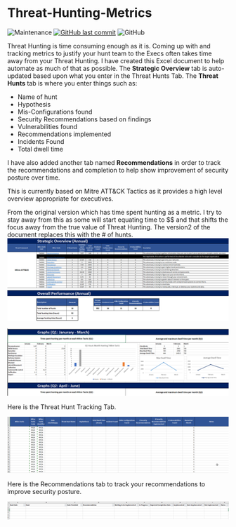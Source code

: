 # Threat-Hunting-Metrics

![Maintenance](https://img.shields.io/maintenance/yes/2022.svg?style=flat-square)
[![GitHub last commit](https://img.shields.io/github/last-commit/cybersheepdog/Threat-Hunting-Metrics.svg?style=flat-square)](https://github.com/cybersheepdog/Threat-Hunting-Metrics/commit/master)
![GitHub](https://img.shields.io/github/license/cybersheepdog/Threat-Hunting-Metrics)


Threat Hunting is time consuming enough as it is.  Coming up with and tracking metrics to justify your hunt team to the Execs often takes time away from your Threat Hunting.  I have created this Excel document to help automate as much of that as possible. The **Strategic Overview** tab is auto-updated based upon what you enter in the Threat Hunts Tab.  The **Threat Hunts** tab is where you enter things such as:
- Name of hunt
- Hypothesis
- Mis-Configurations found
- Security Recommendations based on findings
- Vulnerabilities found
- Recommendations implemented
- Incidents Found
- Total dwell time

I have also added another tab named **Recommendations** in order to track the recommendations and completion to help show improvement of security posture over time.

This is currently based on Mitre ATT&CK Tactics as it provides a high level overview appropriate for executives.


From the original version which has time spent hunting as a metric.  I try to stay away from this as some will start equating time to $$ and that shifts the focus away from the true value of Threat Hunting.  The version2 of the document replaces this with the # of hunts.
![Strategic Overview](strat_overview.png)



![Quarterly Graphs](TH_Q_Graphs.png)


Here is the Threat Hunt Tracking Tab.

![Threat Hunts Tracking](Threat_Hunts_Tab.png)

Here is the Recommendations tab to track your recommendations to improve security posture.

![Recommendations Tracking](Recommendations_Tab.png)
